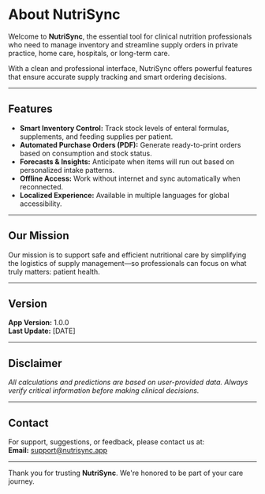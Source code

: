 # About NutriSync

Welcome to **NutriSync**, the essential tool for clinical nutrition professionals who need to manage inventory and streamline supply orders in private practice, home care, hospitals, or long-term care.

With a clean and professional interface, NutriSync offers powerful features that ensure accurate supply tracking and smart ordering decisions.

---

## Features

- **Smart Inventory Control:** Track stock levels of enteral formulas, supplements, and feeding supplies per patient.
- **Automated Purchase Orders (PDF):** Generate ready-to-print orders based on consumption and stock status.
- **Forecasts & Insights:** Anticipate when items will run out based on personalized intake patterns.
- **Offline Access:** Work without internet and sync automatically when reconnected.
- **Localized Experience:** Available in multiple languages for global accessibility.

---

## Our Mission

Our mission is to support safe and efficient nutritional care by simplifying the logistics of supply management—so professionals can focus on what truly matters: patient health.

---

## Version

**App Version:** 1.0.0  
**Last Update:** [DATE]

---

## Disclaimer

*All calculations and predictions are based on user-provided data. Always verify critical information before making clinical decisions.*

---

## Contact

For support, suggestions, or feedback, please contact us at:  
**Email:** support@nutrisync.app

---

Thank you for trusting **NutriSync**. We're honored to be part of your care journey.
